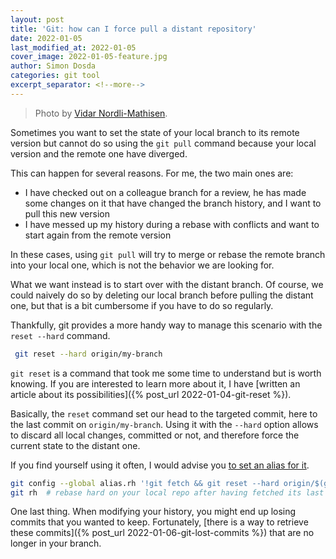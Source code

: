 ```yaml
---
layout: post
title: 'Git: how can I force pull a distant repository'
date: 2022-01-05
last_modified_at: 2022-01-05
cover_image: 2022-01-05-feature.jpg
author: Simon Dosda
categories: git tool
excerpt_separator: <!--more-->
---
```


> Photo by [Vidar Nordli-Mathisen](https://unsplash.com/@vidarnm).

Sometimes you want to set the state of your local branch to its remote version but cannot do so using the `git pull` command because your local version and the remote one have diverged.

<!--more-->

This can happen for several reasons. 
For me, the two main ones are:

- I have checked out on a colleague branch for a review, he has made some changes on it that have changed the branch history, and I want to pull this new version
- I have messed up my history during a rebase with conflicts and want to start again from the remote version

In these cases, using `git pull` will try to merge or rebase the remote branch into your local one, which is not the behavior we are looking for.

What we want instead is to start over with the distant branch. Of course, we could naively do so by deleting our local branch before pulling the distant one, but that is a bit cumbersome if you have to do so regularly.

Thankfully, git provides a more handy way to manage this scenario with the `reset --hard` command.

```bash
 git reset --hard origin/my-branch
```

`git reset` is a command that took me some time to understand but is worth knowing.
If you are interested to learn more about it, I have [written an article about its possibilities]({% post_url 2022-01-04-git-reset %}).

Basically, the `reset` command set our head to the targeted commit, here to the last commit on `origin/my-branch`. 
Using it with the `--hard` option allows to discard all local changes, committed or not, and therefore force the current state to the distant one.

If you find yourself using it often, I would advise you [to set an alias for it](https://simondosda.github.io/posts/2021-04-13-git-aliases.html).

```bash
git config --global alias.rh '!git fetch && git reset --hard origin/$(git rev-parse --abbrev-ref HEAD)'
git rh  # rebase hard on your local repo after having fetched its last state
``` 

One last thing. When modifying your history, you might end up losing commits that you wanted to keep. Fortunately, [there is a way to retrieve these commits]({% post_url 2022-01-06-git-lost-commits %}) that are no longer in your branch.
